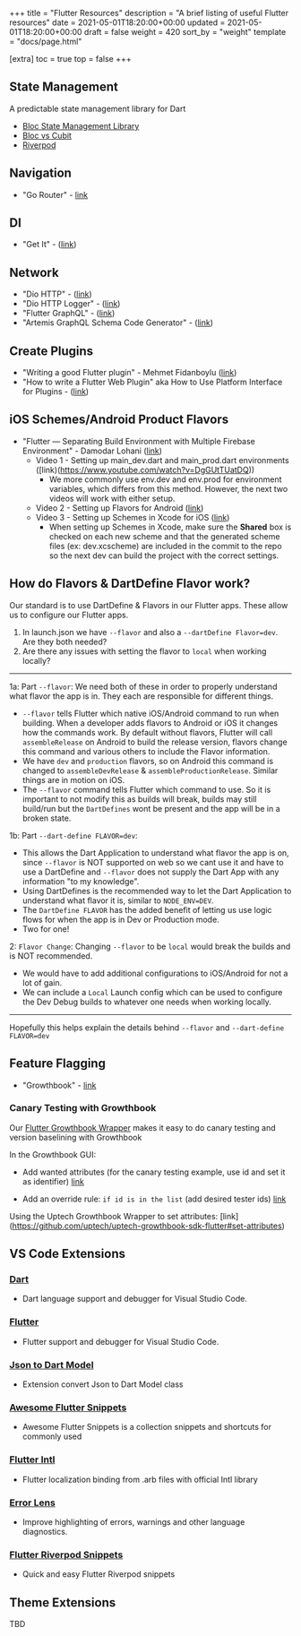 +++
title = "Flutter Resources"
description = "A brief listing of useful Flutter resources"
date = 2021-05-01T18:20:00+00:00
updated = 2021-05-01T18:20:00+00:00
draft = false
weight = 420
sort_by = "weight"
template = "docs/page.html"

[extra]
toc = true
top = false
+++

## State Management

A predictable state management library for Dart

* [Bloc State Management Library](https://bloclibrary.dev/)
* [Bloc vs Cubit](https://ppantaleon.medium.com/flutter-bloc-vs-cubit-100a0fb0efcf)
* [Riverpod](https://riverpod.dev)

## Navigation

* "Go Router" - [link](https://gorouter.dev)

## DI

* "Get It" - ([link](https://pub.dev/packages/get_it))

## Network

* "Dio HTTP" - ([link](https://pub.dev/packages/dio))
* "Dio HTTP Logger" - ([link](https://pub.dev/packages/pretty_dio_logger/versions/1.2.0-beta-1))
* "Flutter GraphQL" - ([link](https://pub.dev/packages/graphql_flutter))
* "Artemis GraphQL Schema Code Generator" - ([link](https://pub.dev/packages/artemis))

## Create Plugins

* "Writing a good Flutter plugin" - Mehmet Fidanboylu ([link](https://medium.com/flutter/writing-a-good-flutter-plugin-1a561b986c9c))
* "How to write a Flutter Web Plugin" aka How to Use Platform Interface for Plugins - ([link](https://medium.com/flutter/how-to-write-a-flutter-web-plugin-part-2-afdddb69ece6))

## iOS Schemes/Android Product Flavors

* "Flutter — Separating Build Environment with Multiple Firebase Environment" - Damodar Lohani ([link](https://lohanidamodar.medium.com/flutter-separating-build-environment-with-multiple-firebase-environment-92e40e26d275))
	* Video 1 - Setting up main_dev.dart and main_prod.dart environments ([link)(https://www.youtube.com/watch?v=DgGUtTUatDQ))
		* We more commonly use env.dev and env.prod for environment variables, which differs from this method. However, the next two videos will work with either setup.
	* Video 2 - Setting up Flavors for Android ([link](https://www.youtube.com/watch?v=UZFIMRAWtgw))
	* Video 3 - Setting up Schemes in Xcode for iOS ([link](https://www.youtube.com/watch?v=gdqnxcV7_FY))
		* When setting up Schemes in Xcode, make sure the **Shared** box is checked on each new scheme and that the generated scheme files (ex: dev.xcscheme) are included in the commit to the repo so the next dev can build the project with the correct settings. 

## How do Flavors & DartDefine Flavor work?
Our standard is to use DartDefine & Flavors in our Flutter apps. These allow us to configure our Flutter apps. 
1) In launch.json we have `--flavor` and also a `--dartDefine Flavor=dev`. Are they both needed?
2) Are there any issues with setting the flavor to `local` when working locally?
---
1a: Part `--flavor`: We need both of these in order to properly understand what flavor the app is in. They each are responsible for different things.
* `--flavor` tells Flutter which native iOS/Android command to run when building. When a developer adds flavors to Android or iOS it changes how the commands work. By default without flavors, Flutter will call `assembleRelease` on Android to build the release version, flavors change this command and various others to include the Flavor information. 
* We have `dev` and `production` flavors, so on Android this command is changed to `assembleDevRelease` & `assembleProductionRelease`. Similar things are in motion on iOS.
* The `--flavor` command tells Flutter which command to use. So it is important to not modify this as builds will break, builds may still build/run but the `DartDefines` wont be present and the app will be in a broken state.

1b: Part `--dart-define FLAVOR=dev`:
* This allows the Dart Application to understand what flavor the app is on, since `--flavor` is NOT supported on web so we cant use it and have to use a DartDefine and `--flavor` does not supply the Dart App with any information "to my knowledge".
* Using DartDefines is the recommended way to let the Dart Application to understand what flavor it is, similar to `NODE_ENV=DEV`. 
* The `DartDefine FLAVOR` has the added benefit of letting us use logic flows for when the app is in Dev or Production mode. 
* Two for one!

2: `Flavor Change`: Changing `--flavor` to be `local` would break the builds and is NOT recommended.
* We would have to add additional configurations to iOS/Android for not a lot of gain. 
* We can include a `Local` Launch config which can be used to configure the Dev Debug builds to whatever one needs when working locally.
---
Hopefully this helps explain the details behind `--flavor` and `--dart-define FLAVOR=dev`

## Feature Flagging

* "Growthbook" - [link](https://docs.growthbook.io/)

### Canary Testing with Growthbook

Our [Flutter Growthbook Wrapper](https://github.com/uptech/uptech-growthbook-sdk-flutter) makes it easy to do canary testing and version baselining with Growthbook

In the Growthbook GUI:

* Add wanted attributes (for the canary testing example, use id and set it as identifier) [link](https://docs.growthbook.io/app/features#targeting-attributes)

* Add an override rule: `if id is in the list` (add desired tester ids) [link](https://docs.growthbook.io/app/features#override-rules)

Using the Uptech Growthbook Wrapper to set attributes: [link] (https://github.com/uptech/uptech-growthbook-sdk-flutter#set-attributes)


## VS Code Extensions

### [Dart](https://marketplace.visualstudio.com/items?itemName=Dart-Code.dart-codes)

* Dart language support and debugger for Visual Studio Code.

### [Flutter](https://marketplace.visualstudio.com/items?itemName=Dart-Code.flutters)

* Flutter support and debugger for Visual Studio Code.

### [Json to Dart Model](https://marketplace.visualstudio.com/items?itemName=hirantha.json-to-darts)

* Extension convert Json to Dart Model class

### [Awesome Flutter Snippets](https://marketplace.visualstudio.comitems?itemName=Nash.awesome-flutter-snippetss)

* Awesome Flutter Snippets is a collection snippets and shortcuts for commonly used

### [Flutter Intl](https://marketplace.visualstudio.com/items?itemName=localizely.flutter-intls)

* Flutter localization binding from .arb files with official Intl library

### [Error Lens](https://marketplace.visualstudio.com/items?itemName=usernamehw.errorlenss)

* Improve highlighting of errors, warnings and other language diagnostics.

### [Flutter Riverpod Snippets](https://marketplace.visualstudio.comitems?itemName=robert-brunhage.flutter-riverpod-snippetss)

* Quick and easy Flutter Riverpod snippets

## Theme Extensions

TBD
